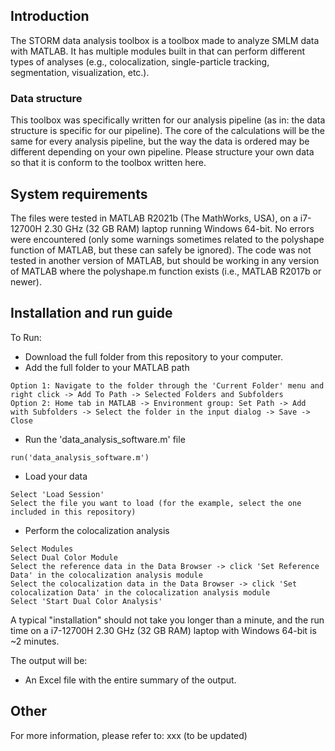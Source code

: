 ## Introduction

The STORM data analysis toolbox is a toolbox made to analyze SMLM data with MATLAB. It has multiple modules built in that can perform different types of analyses (e.g., colocalization, single-particle tracking, segmentation, visualization, etc.).

### Data structure
This toolbox was specifically written for our analysis pipeline (as in: the data structure is specific for our pipeline). The core of the calculations will be the same for every analysis pipeline, but the way the data is ordered may be different depending on your own pipeline. 
Please structure your own data so that it is conform to the toolbox written here.

## System requirements
The files were tested in MATLAB R2021b (The MathWorks, USA), on a i7-12700H 2.30 GHz (32 GB RAM) laptop running Windows 64-bit. No errors were encountered (only some warnings sometimes related to the polyshape function of MATLAB, but these can safely be ignored).
The code was not tested in another version of MATLAB, but should be working in any version of MATLAB where the polyshape.m function exists (i.e., MATLAB R2017b or newer).

## Installation and run guide
To Run:
  - Download the full folder from this repository to your computer.
  - Add the full folder to your MATLAB path 
  ```
  Option 1: Navigate to the folder through the 'Current Folder' menu and right click -> Add To Path -> Selected Folders and Subfolders
  Option 2: Home tab in MATLAB -> Environment group: Set Path -> Add with Subfolders -> Select the folder in the input dialog -> Save -> Close
  ```
  - Run the 'data_analysis_software.m' file
  ```
  run('data_analysis_software.m')
  ```
  - Load your data
  ```
  Select 'Load Session'
  Select the file you want to load (for the example, select the one included in this repository)
  ```
  - Perform the colocalization analysis
  ```
  Select Modules
  Select Dual Color Module
  Select the reference data in the Data Browser -> click 'Set Reference Data' in the colocalization analysis module
  Select the colocalization data in the Data Browser -> click 'Set colocalization Data' in the colocalization analysis module
  Select 'Start Dual Color Analysis'
  ```

 A typical "installation" should not take you longer than a minute, and the run time on a i7-12700H 2.30 GHz (32 GB RAM) laptop with Windows 64-bit is ~2 minutes.
 
 The output will be:
  - An Excel file with the entire summary of the output.
  
## Other
For more information, please refer to: xxx (to be updated)
